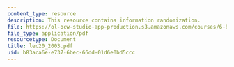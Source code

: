 ```yaml
---
content_type: resource
description: This resource contains information randomization.
file: https://ol-ocw-studio-app-production.s3.amazonaws.com/courses/6-854j-advanced-algorithms-fall-2005/b83aca6ee7376bec66dd01d6e0bd5ccc_lec20_2003.pdf
file_type: application/pdf
resourcetype: Document
title: lec20_2003.pdf
uid: b83aca6e-e737-6bec-66dd-01d6e0bd5ccc
---
```

